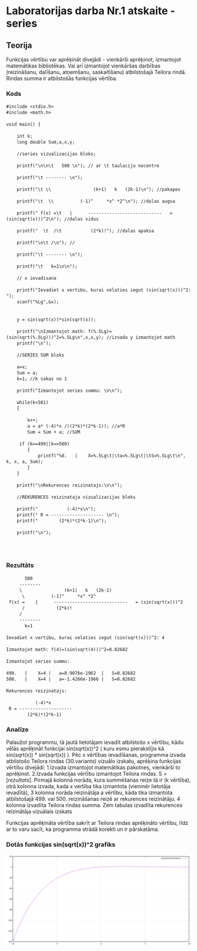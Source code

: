 <!-- https://help.github.com/en/github/writing-on-github/basic-writing-and-formatting-syntax -->
# Laboratorijas darba Nr.1 atskaite - series

## Teorija

Funkcijas vērtību var aprēķināt divejādi - vienkārši aprēķinot, izmantojot matemātikas bibliotēkas. Vai arī izmantojot vienkāršas darbības (reizināšanu, dalīšanu, atņemšanu, saskaitīšanu) atbilstošajā Teilora rindā. Rindas summa ir atbilstošās funkcijas vērtība.

### Kods
```
#include <stdio.h>
#include <math.h>

void main() {

	int k;
	long double Sum,a,x,y;

	//series vizualizacijas bloks;

	printf("\n\n\t   500 \n"); // ar \t taulaciju nocentre

	printf("\t -------- \n");

	printf("\t \\                (k+1)   k   (2k-1)\n"); //pakapes

	printf("\t  \\          (-1)^     *x^ *2^\n"); //dalas augsa

	printf(" f(x) =\t   |      ----------------------------   = (sin(sqrt(x)))^2\n"); //dalas vidus

	printf("  \t  /\t           (2*k)!"); //dalas apaksa

	printf("\n\t /\n"); //

	printf("\t -------- \n");

	printf("\t   k=1\n\n");

	// x ievadisana
	
	printf("Ievadiet x vertibu, kurai velaties iegut (sin(sqrt(x)))^2: ");
	scanf("%Lg",&x);


	y = sin(sqrt(x))*sin(sqrt(x));

	printf("\nIzmantojot math: f(%.5Lg)=(sin(sqrt(%.5Lg)))^2=%.5Lg\n",x,x,y); //izvada y izmantojot math
	printf("\n");

	//SERIES SUM bloks

	a=x;
	Sum = a;
	k=1; //k sakas no 1

	printf("Izmantojot series summu: \n\n");

	while(k<501)
	{

		k++;
		a = a* (-4)*x /((2*k)*(2*k-1)); //a*R
		Sum = Sum + a; //SUM

	 if (k==499||k==500)
		{
	 		printf("%d.   |    X=%.5Lg\t|\ta=%.5Lg\t|\tS=%.5Lg\t\n", k, x, a, Sum);
		}
	}
	
	printf("\nRekurences reizinatajs:\n\n");

	//REKURENCES reizinataja vizualizacijas bloks

	printf("           (-4)*x\n");
	printf(" R = -------------------- \n");
	printf("        (2*k)*(2*k-1)\n");

	printf("\n");

 


``` 

### Rezultāts
```
	   500 
	 -------- 
	 \                (k+1)   k   (2k-1)
	  \          (-1)^     *x^ *2^
 f(x) =	   |      ----------------------------   = (sin(sqrt(x)))^2
	  /	           (2*k)!
	 /
	 -------- 
	   k=1

Ievadiet x vertibu, kurai velaties iegut (sin(sqrt(x)))^2: 4

Izmantojot math: f(4)=(sin(sqrt(4)))^2=0.82682

Izmantojot series summu: 

499.   |    X=4	|	a=8.9076e-1962	|	S=0.82682	
500.   |    X=4	|	a=-1.4266e-1966	|	S=0.82682	

Rekurences reizinatajs:

           (-4)*x
 R = -------------------- 
        (2*k)*(2*k-1)

```

### Analīze

Palaužot programmu, tā jautā lietotājam ievadīt atbilstošo x vērtību, kādu vēlās aprēķināt funkcijai sin(sqrt(x))^2 ( kuru esmu pierakstījis kā sin(sqrt(x)) * sin(sqrt(x)) ). Pēc x vērtības ievadīšanas, programma izvada atbilstošo Teilora rindas (30.variants) vizuālo izskatu, aprēķina funkcijas vērtību divejādi: 
1.Izvada izmantojot matemātikas pakotnes, vienkārši to aprēķinot.
2.Izvada funkcijas vērtību izmantojot Teilora rindas. S = [*rezultats*]. Pirmajā kolonnā norāda, kura summēšanas reize tā ir (k vērtība), otrā kolonna izvada, kada x vertība tika izmantota (vienmēr lietotāja ievadītā), 3 kolonna norāda reizinātāja a vērtību, kāda tika izmantota atbilstošajā 499. vai 500. reizināšanas reizē ar rekurences reizinātāju. 4 kolonna izvadīta Teilora rindas summa.
Zem tabulas izvadīta rekurences reizinātāja vizuālais izskats

Funkcijas aprēķināta vērtība sakrīt ar Teilora rindas aprēķināto vērtību, līdz ar to varu sacīt, ka programma strādā korekti un ir pārskatāma.

### Dotās funkcijas sin(sqrt(x))^2 grafiks

![Funkcijas grafiks](https://github.com/DaButter/RTR105/blob/master/darbi/1ld_series/graph_image.png)
